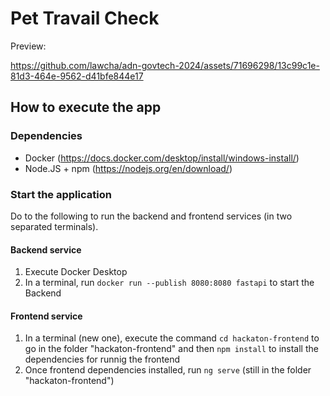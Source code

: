 # Pet Travail Check
Preview:

https://github.com/lawcha/adn-govtech-2024/assets/71696298/13c99c1e-81d3-464e-9562-d41bfe844e17

## How to execute the app
### Dependencies
 - Docker (https://docs.docker.com/desktop/install/windows-install/)
 - Node.JS + npm (https://nodejs.org/en/download/)
### Start the application
Do to the following to run the backend and frontend services (in two separated terminals).
#### Backend service
1. Execute Docker Desktop
2. In a terminal, run `docker run --publish 8080:8080 fastapi` to start the Backend
#### Frontend service
1. In a terminal (new one), execute the command `cd hackaton-frontend` to go in the folder "hackaton-frontend" and then `npm install` to install the dependencies for runnig the frontend
2. Once frontend dependencies installed, run `ng serve` (still in the folder "hackaton-frontend")
